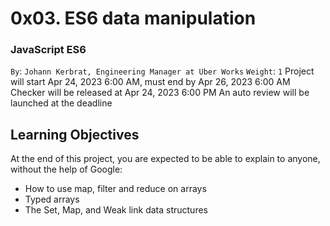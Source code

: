 # 0x03. ES6 data manipulation
### JavaScript ES6
 `By`: `Johann Kerbrat, Engineering Manager at Uber Works`
 `Weight`: `1`
 Project will start Apr 24, 2023 6:00 AM, must end by Apr 26, 2023 6:00 AM
 Checker will be released at Apr 24, 2023 6:00 PM
 An auto review will be launched at the deadline

## Learning Objectives
At the end of this project, you are expected to be able to explain to anyone, without the help of Google:

* How to use map, filter and reduce on arrays
* Typed arrays
* The Set, Map, and Weak link data structures
